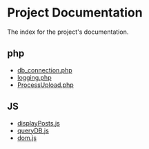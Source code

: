 # Project Documentation

The index for the project's documentation.

## php

- [db_connection.php][db_connection.php]
- [logging.php][logging.php]
- [ProcessUpload.php][ProcessUpload.php]

[db_connection.php]: db_connection.php.md
[logging.php]: logging.php.md
[ProcessUpload.php]: ProcessUpload.php.md

## JS

- [displayPosts.js][displayPosts.js]
- [queryDB.js][queryDB.js]
- [dom.js][dom.js]

[displayPosts.js]: displayPosts.js.md
[queryDB.js]: queryDB.js.md
[dom.js]: dom.js.md
